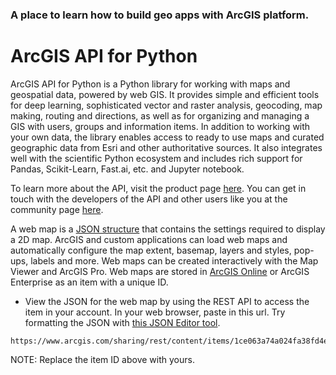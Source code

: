 ### A place to learn how to build geo apps with ArcGIS platform. 

# ArcGIS API for Python
ArcGIS API for Python is a Python library for working with maps and geospatial data, powered by web GIS. It provides simple and efficient tools for deep learning, sophisticated vector and raster analysis, geocoding, map making, routing and directions, as well as for organizing and managing a GIS with users, groups and information items. In addition to working with your own data, the library enables access to ready to use maps and curated geographic data from Esri and other authoritative sources. It also integrates well with the scientific Python ecosystem and includes rich support for Pandas, Scikit-Learn, Fast.ai, etc. and Jupyter notebook.

To learn more about the API, visit the product page [here](https://developers.arcgis.com/python/). You can get in touch with the developers of the API and other users like you at the community page [here](https://geonet.esri.com/groups/arcgis-python-api/).

A web map is a [JSON structure](https://developers.arcgis.com/documentation/core-concepts/web-maps/) that contains the settings required to display a 2D map. ArcGIS and custom applications can load web maps and automatically configure the map extent, basemap, layers and styles, pop-ups, labels and more. Web maps can be created interactively with the Map Viewer and ArcGIS Pro. Web maps are stored in [ArcGIS Online](https://www.esri.com/en-us/arcgis/products/arcgis-online/overview) or ArcGIS Enterprise as an item with a unique ID.


* View the JSON for the web map by using the REST API to access the item in your account. In your web browser, paste in this url. Try formatting the JSON with [this JSON Editor tool](http://www.jsoneditoronline.org/).

```
https://www.arcgis.com/sharing/rest/content/items/1ce063a74a024fa38fd4ed00126eb130/data
```

NOTE: Replace the item ID above with yours.